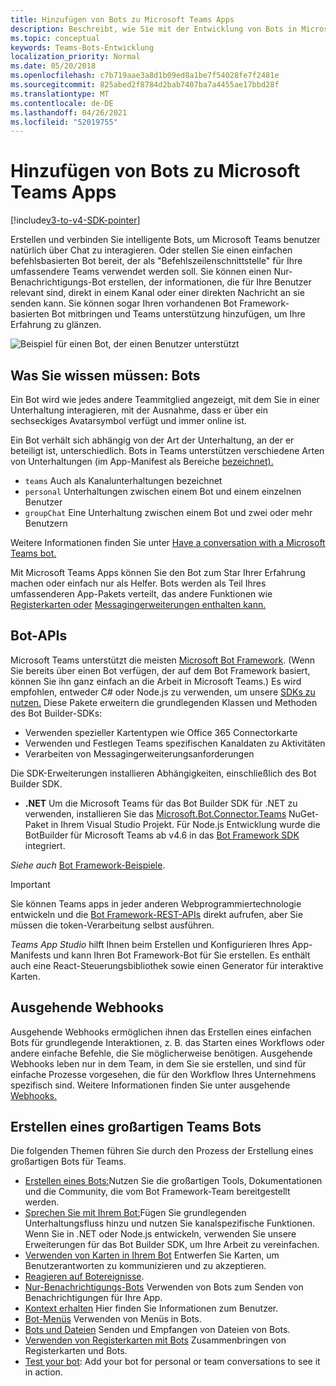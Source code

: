 ```yaml
---
title: Hinzufügen von Bots zu Microsoft Teams Apps
description: Beschreibt, wie Sie mit der Entwicklung von Bots in Microsoft Teams
ms.topic: conceptual
keywords: Teams-Bots-Entwicklung
localization_priority: Normal
ms.date: 05/20/2018
ms.openlocfilehash: c7b719aae3a8d1b09ed8a1be7f54028fe7f2481e
ms.sourcegitcommit: 825abed2f8784d2bab7407ba7a4455ae17bbd28f
ms.translationtype: MT
ms.contentlocale: de-DE
ms.lasthandoff: 04/26/2021
ms.locfileid: "52019755"
---
```

# <a name="add-bots-to-microsoft-teams-apps"></a>Hinzufügen von Bots zu Microsoft Teams Apps

[!include[v3-to-v4-SDK-pointer](~/includes/v3-to-v4-pointer-bots.md)]

Erstellen und verbinden Sie intelligente Bots, um Microsoft Teams benutzer natürlich über Chat zu interagieren. Oder stellen Sie einen einfachen befehlsbasierten Bot bereit, der als "Befehlszeilenschnittstelle" für Ihre umfassendere Teams verwendet werden soll. Sie können einen Nur-Benachrichtigungs-Bot erstellen, der informationen, die für Ihre Benutzer relevant sind, direkt in einem Kanal oder einer direkten Nachricht an sie senden kann. Sie können sogar Ihren vorhandenen Bot Framework-basierten Bot mitbringen und Teams unterstützung hinzufügen, um Ihre Erfahrung zu glänzen.

![Beispiel für einen Bot, der einen Benutzer unterstützt](~/assets/images/bot_example.png)

## <a name="what-you-need-to-know-bots"></a>Was Sie wissen müssen: Bots

Ein Bot wird wie jedes andere Teammitglied angezeigt, mit dem Sie in einer Unterhaltung interagieren, mit der Ausnahme, dass er über ein sechseckiges Avatarsymbol verfügt und immer online ist.

Ein Bot verhält sich abhängig von der Art der Unterhaltung, an der er beteiligt ist, unterschiedlich. Bots in Teams unterstützen verschiedene Arten von Unterhaltungen (im App-Manifest als Bereiche [bezeichnet).](~/resources/schema/manifest-schema.md)

* `teams` Auch als Kanalunterhaltungen bezeichnet
* `personal` Unterhaltungen zwischen einem Bot und einem einzelnen Benutzer
* `groupChat` Eine Unterhaltung zwischen einem Bot und zwei oder mehr Benutzern

Weitere Informationen finden Sie unter [Have a conversation with a Microsoft Teams bot.](~/resources/bot-v3/bot-conversations/bots-conversations.md)

Mit Microsoft Teams Apps können Sie den Bot zum Star Ihrer Erfahrung machen oder einfach nur als Helfer. Bots werden als Teil Ihres umfassenderen App-Pakets verteilt, das andere Funktionen wie [Registerkarten oder](~/tabs/what-are-tabs.md) [Messagingerweiterungen enthalten kann.](~/messaging-extensions/what-are-messaging-extensions.md)

## <a name="bot-apis"></a>Bot-APIs

Microsoft Teams unterstützt die meisten [Microsoft Bot Framework](https://dev.botframework.com/). (Wenn Sie bereits über einen Bot verfügen, der auf dem Bot Framework basiert, können Sie ihn ganz einfach an die Arbeit in Microsoft Teams.) Es wird empfohlen, entweder C# oder Node.js zu verwenden, um unsere [SDKs zu nutzen.](/microsoftteams/platform/#pivot=sdk-tools) Diese Pakete erweitern die grundlegenden Klassen und Methoden des Bot Builder-SDKs:

* Verwenden spezieller Kartentypen wie Office 365 Connectorkarte
* Verwenden und Festlegen Teams spezifischen Kanaldaten zu Aktivitäten
* Verarbeiten von Messagingerweiterungsanforderungen

Die SDK-Erweiterungen installieren Abhängigkeiten, einschließlich des Bot Builder SDK.

* **.NET** Um die Microsoft Teams für das Bot Builder SDK für .NET zu verwenden, installieren Sie das [Microsoft.Bot.Connector.Teams](https://www.nuget.org/packages/Microsoft.Bot.Connector.Teams) NuGet-Paket in Ihrem Visual Studio Projekt. Für Node.js Entwicklung wurde die BotBuilder für Microsoft Teams ab v4.6 in das [Bot Framework SDK](https://github.com/microsoft/botframework-sdk) integriert.

*Siehe auch* [Bot Framework-Beispiele](https://github.com/Microsoft/BotBuilder-Samples/blob/master/README.md).

> [!IMPORTANT]
> Sie können Teams apps in jeder anderen Webprogrammiertechnologie entwickeln und die [Bot Framework-REST-APIs](/bot-framework/rest-api/bot-framework-rest-overview) direkt aufrufen, aber Sie müssen die token-Verarbeitung selbst ausführen.

*Teams App Studio* hilft Ihnen beim Erstellen und Konfigurieren Ihres App-Manifests und kann Ihren Bot Framework-Bot für Sie erstellen. Es enthält auch eine React-Steuerungsbibliothek sowie einen Generator für interaktive Karten.

## <a name="outgoing-webhooks"></a>Ausgehende Webhooks

Ausgehende Webhooks ermöglichen ihnen das Erstellen eines einfachen Bots für grundlegende Interaktionen, z. B. das Starten eines Workflows oder andere einfache Befehle, die Sie möglicherweise benötigen. Ausgehende Webhooks leben nur in dem Team, in dem Sie sie erstellen, und sind für einfache Prozesse vorgesehen, die für den Workflow Ihres Unternehmens spezifisch sind. Weitere Informationen finden Sie unter ausgehende [Webhooks.](~/webhooks-and-connectors/how-to/add-outgoing-webhook.md)

## <a name="build-a-great-teams-bot"></a>Erstellen eines großartigen Teams Bots

Die folgenden Themen führen Sie durch den Prozess der Erstellung eines großartigen Bots für Teams.

* [Erstellen eines Bots:](~/resources/bot-v3/bots-create.md)Nutzen Sie die großartigen Tools, Dokumentationen und die Community, die vom Bot Framework-Team bereitgestellt werden.
* [Sprechen Sie mit Ihrem Bot:](~/resources/bot-v3/bot-conversations/bots-conversations.md)Fügen Sie grundlegenden Unterhaltungsfluss hinzu und nutzen Sie kanalspezifische Funktionen. Wenn Sie in .NET oder Node.js entwickeln, verwenden Sie unsere Erweiterungen für das Bot Builder SDK, um Ihre Arbeit zu vereinfachen.
* [Verwenden von Karten in Ihrem Bot](~/resources/bot-v3/bots-cards.md) Entwerfen Sie Karten, um Benutzerantworten zu kommunizieren und zu akzeptieren.
* [Reagieren auf Botereignisse](~/resources/bot-v3/bots-notifications.md).
* [Nur-Benachrichtigungs-Bots](~/resources/bot-v3/bots-notification-only.md) Verwenden von Bots zum Senden von Benachrichtigungen für Ihre App.
* [Kontext erhalten](~/resources/bot-v3/bots-context.md) Hier finden Sie Informationen zum Benutzer.
* [Bot-Menüs](~/resources/bot-v3/bots-menus.md) Verwenden von Menüs in Bots.
* [Bots und Dateien](~/resources/bot-v3/bots-files.md) Senden und Empfangen von Dateien von Bots.
* [Verwenden von Registerkarten mit Bots](~/resources/bot-v3/bots-with-tabs.md) Zusammenbringen von Registerkarten und Bots.
* [Test your bot](~/resources/bot-v3/bots-test.md): Add your bot for personal or team conversations to see it in action.
